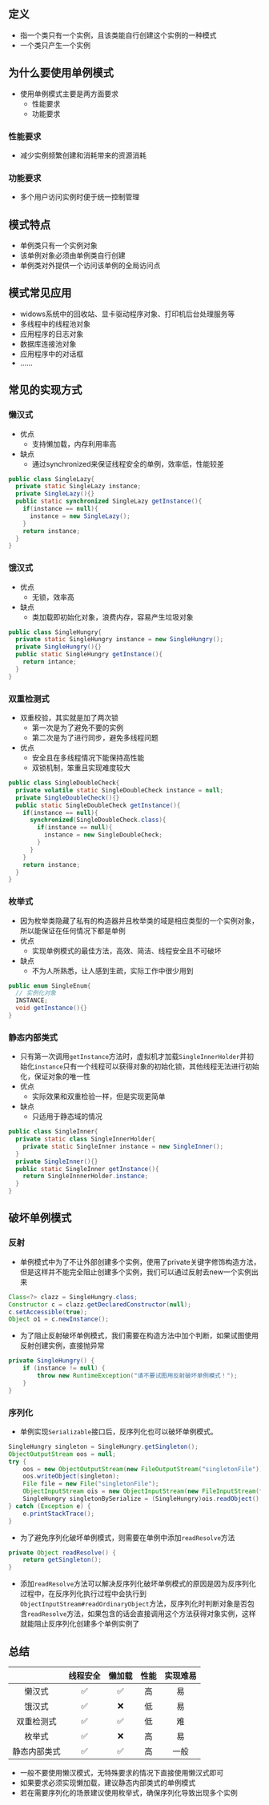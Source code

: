 ## 定义

- 指一个类只有一个实例，且该类能自行创建这个实例的一种模式
- 一个类只产生一个实例

## 为什么要使用单例模式

- 使用单例模式主要是两方面要求
  - 性能要求
  - 功能要求

### 性能要求

- 减少实例频繁创建和消耗带来的资源消耗

### 功能要求

- 多个用户访问实例时便于统一控制管理

## 模式特点

- 单例类只有一个实例对象
- 该单例对象必须由单例类自行创建
- 单例类对外提供一个访问该单例的全局访问点

## 模式常见应用

- widows系统中的回收站、显卡驱动程序对象、打印机后台处理服务等
- 多线程中的线程池对象
- 应用程序的日志对象
- 数据库连接池对象
- 应用程序中的对话框
- ……

## 常见的实现方式

### 懒汉式

- 优点
  - 支持懒加载，内存利用率高
- 缺点
  - 通过synchronized来保证线程安全的单例，效率低，性能较差

```java
public class SingleLazy{
  private static SingleLazy instance;
  private SingleLazy(){}
  public static synchronized SingleLazy getInstance(){
    if(instance == null){
      instance = new SingleLazy();
    }
    return instance;
  }
}
```

### 饿汉式

- 优点
  - 无锁，效率高
- 缺点
  - 类加载即初始化对象，浪费内存，容易产生垃圾对象

```java
public class SingleHungry{
  private static SingleHungry instance = new SingleHungry();
  private SingleHungry(){}
  public static SingleHungry getInstance(){
    return intance;
  }
}
```

### 双重检测式

- 双重校验，其实就是加了两次锁
  - 第一次是为了避免不要的实例
  - 第二次是为了进行同步，避免多线程问题
- 优点
  - 安全且在多线程情况下能保持高性能
  - 双锁机制，笨重且实现难度较大

```java
public class SingleDoubleCheck{
  private volatile static SingleDoubleCheck instance = null;
  private SingleDoubleCheck(){}
  public static SingleDoubleCheck getInstance(){
    if(instance == null){
      synchronized(SingleDoubleCheck.class){
        if(instance == null){
          instance = new SingleDoubleCheck;
        }
      }
    }
    return instance;
  }
}
```

### 枚举式

- 因为枚举类隐藏了私有的构造器并且枚举类的域是相应类型的一个实例对象，所以能保证在任何情况下都是单例
- 优点
  - 实现单例模式的最佳方法，高效、简洁、线程安全且不可破坏
- 缺点
  - 不为人所熟悉，让人感到生疏，实际工作中很少用到

```java
public enum SingleEnum{
  // 实例化对象
  INSTANCE;
  void getInstance(){}
}
```

### 静态内部类式

- 只有第一次调用`getInstance`方法时，虚拟机才加载`SingleInnerHolder`并初始化`instance`只有一个线程可以获得对象的初始化锁，其他线程无法进行初始化，保证对象的唯一性
- 优点
  - 实际效果和双重检验一样，但是实现更简单
- 缺点
  - 只适用于静态域的情况

```java
public class SingleInner{
  private static class SingleInnerHolder{
    private static SingleInner instance = new SingleInner();
  }
  private SingleInner(){}
  public static SingleInner getInstance(){
    return SingleInnnerHolder.instance;
  }
}
```

## 破坏单例模式

### 反射

- 单例模式中为了不让外部创建多个实例，使用了private关键字修饰构造方法，但是这样并不能完全阻止创建多个实例，我们可以通过反射去new一个实例出来

```java
Class<?> clazz = SingleHungry.class;
Constructor c = clazz.getDeclaredConstructor(null);
c.setAccessible(true);
Object o1 = c.newInstance();
```

- 为了阻止反射破坏单例模式，我们需要在构造方法中加个判断，如果试图使用反射创建实例，直接抛异常

```java
private SingleHungry() {
    if (instance != null) {
        throw new RuntimeException("请不要试图用反射破坏单例模式！");
    }
}
```

### 序列化

- 单例实现`Serializable`接口后，反序列化也可以破坏单例模式。

```java
SingleHungry singleton = SingleHungry.getSingleton();
ObjectOutputStream oos = null;
try {
    oos = new ObjectOutputStream(new FileOutputStream("singletonFile"));
    oos.writeObject(singleton);
    File file = new File("singletonFile");
    ObjectInputStream ois = new ObjectInputStream(new FileInputStream(file));
    SingleHungry singletonBySerialize = (SingleHungry)ois.readObject();
} catch (Exception e) {
    e.printStackTrace();
}  
```

- 为了避免序列化破坏单例模式，则需要在单例中添加`readResolve`方法

```java
private Object readResolve() { 
    return getSingleton();  
} 
```

- 添加`readResolve`方法可以解决反序列化破坏单例模式的原因是因为反序列化过程中，在反序列化执行过程中会执行到`ObjectInputStream#readOrdinaryObject`方法，反序列化时判断对象是否包含`readResolve`方法，如果包含的话会直接调用这个方法获得对象实例，这样就能阻止反序列化创建多个单例实例了

## 总结

|              | 线程安全 | 懒加载 | 性能 | 实现难易 |
| :----------: | :------: | :----: | :--: | :------: |
|    懒汉式    |    ✅     |   ✅    |  高  |    易    |
|    饿汉式    |    ✅     |   ❌    |  低  |    易    |
|  双重检测式  |    ✅     |   ✅    |  低  |    难    |
|    枚举式    |    ✅     |   ❌    |  高  |    易    |
| 静态内部类式 |    ✅     |   ✅    |  高  |   一般   |

- 一般不要使用懒汉模式，无特殊要求的情况下直接使用懒汉式即可
- 如果要求必须实现懒加载，建议静态内部类式的单例模式
- 若在需要序列化的场景建议使用枚举式，确保序列化导致出现多个实例